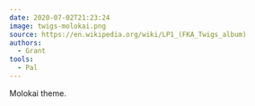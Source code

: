 ```yaml
---
date: 2020-07-02T21:23:24
image: twigs-molokai.png
source: https://en.wikipedia.org/wiki/LP1_(FKA_Twigs_album)
authors:
  - Grant
tools:
  - Pal
---
```


Molokai theme.
